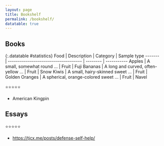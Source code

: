 ```yaml
---
layout: page
title: Bookshelf
permalink: /bookshelf/
datatable: true
---
```



## Books


{:.datatable #statistics}
Food    | Description                           | Category | Sample type
------- | ------------------------------------- | -------- | -----------
Apples  | A small, somewhat round ...           | Fruit    | Fuji
Bananas | A long and curved, often-yellow ...   | Fruit    | Snow
Kiwis   | A small, hairy-skinned sweet ...      | Fruit    | Golden
Oranges | A spherical, orange-colored sweet ... | Fruit    | Navel







⭐⭐⭐⭐⭐

- American Kingpin

## Essays

⭐⭐⭐⭐⭐

- https://tjcx.me/posts/defense-self-help/

<script>
	$(document).ready( function () {
    $('#statistics').DataTable();
} );
</script>